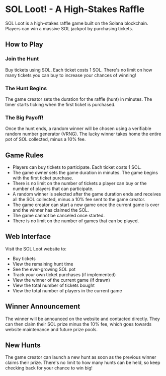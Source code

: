 # SOL Loot! - A High-Stakes Raffle

SOL Loot is a high-stakes raffle game built on the Solana blockchain. Players can win a massive SOL jackpot by purchasing tickets.

## How to Play

### Join the Hunt
Buy tickets using SOL. Each ticket costs 1 SOL. There's no limit on how many tickets you can buy to increase your chances of winning!

### The Hunt Begins
The game creator sets the duration for the raffle (hunt) in minutes. The timer starts ticking when the first ticket is purchased.

### The Big Payoff!
Once the hunt ends, a random winner will be chosen using a verifiable random number generator (VRNG). The lucky winner takes home the entire pot of SOL collected, minus a 10% fee.

## Game Rules

* Players can buy tickets to participate. Each ticket costs 1 SOL.
* The game owner sets the game duration in minutes. The game begins with the first ticket purchase.
* There is no limit on the number of tickets a player can buy or the number of players that can participate.
* A random winner is selected after the game duration ends and receives all the SOL collected, minus a 10% fee sent to the game creator.
* The game creator can start a new game once the current game is over and the winner has claimed the SOL.
* The game cannot be canceled once started.
* There is no limit on the number of games that can be played.

## Web Interface

Visit the SOL Loot website to:
- Buy tickets
- View the remaining hunt time
- See the ever-growing SOL pot
- Track your own ticket purchases (if implemented)
- View the winner of the current game (if drawn)
- View the total number of tickets bought
- View the total number of players in the current game

## Winner Announcement

The winner will be announced on the website and contacted directly. They can then claim their SOL prize minus the 10% fee, which goes towards website maintenance and future prize pools.

## New Hunts

The game creator can launch a new hunt as soon as the previous winner claims their prize. There's no limit to how many hunts can be held, so keep checking back for your chance to win big!

